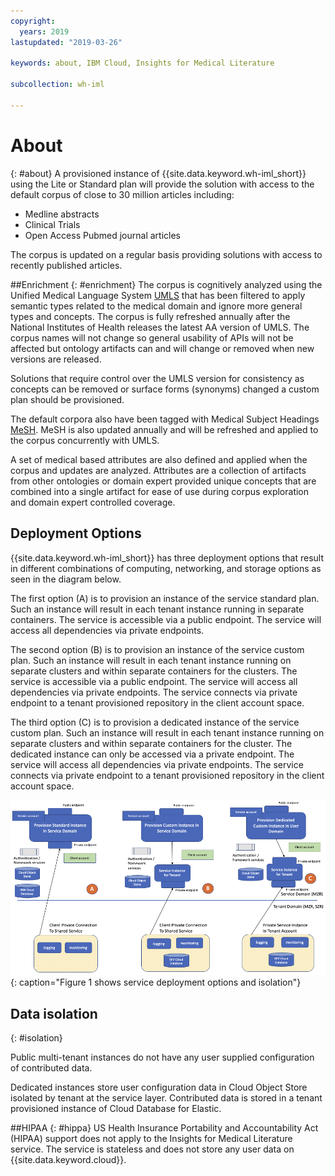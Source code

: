```yaml
---
copyright:
  years: 2019
lastupdated: "2019-03-26"

keywords: about, IBM Cloud, Insights for Medical Literature

subcollection: wh-iml

---
```


# About
{: #about}
A provisioned instance of {{site.data.keyword.wh-iml_short}} using the Lite or Standard plan will provide the solution with access to the default corpus of close to 30 million articles including:
- Medline abstracts
- Clinical Trials
- Open Access Pubmed journal articles

The corpus is updated on a regular basis providing solutions with access to recently published articles.

##Enrichment
{: #enrichment}
The corpus is cognitively analyzed using the Unified Medical Language System [UMLS](https://www.nlm.nih.gov/research/umls/) that has been filtered to apply semantic types related to the medical domain and ignore more general types and concepts.  The corpus is fully refreshed annually after the National Institutes of Health releases the latest AA version of UMLS.  The corpus names will not change so general usability of APIs will not be affected but ontology artifacts can and will change or removed when new versions are released.

Solutions that require control over the UMLS version for consistency as concepts can be removed or surface forms (synonyms) changed a custom plan should be provisioned.

The default corpora also have been tagged with Medical Subject Headings [MeSH](https://www.nlm.nih.gov/mesh/meshhome.html).  MeSH is also updated annually and will be refreshed and applied to the corpus concurrently with UMLS.

A set of medical based attributes are also defined and applied when the corpus and updates are analyzed.  Attributes are a collection of artifacts from other ontologies or domain expert provided unique concepts that are combined into a single artifact for ease of use during corpus exploration and domain expert controlled coverage.

## Deployment Options
{{site.data.keyword.wh-iml_short}} has three deployment options that result in different combinations of computing, networking, and storage options as seen in the diagram below.

The first option (A) is to provision an instance of the service standard plan.  Such an instance will result in each tenant instance running in separate containers.  The service is accessible via a public endpoint.  The service will access all dependencies via private endpoints.

The second option (B) is to provision an instance of the service custom plan.  Such an instance will result in each tenant instance running on separate clusters and within separate containers for the clusters.  The service is accessible via a public endpoint.  The service will access all dependencies via private endpoints.  The service connects via private endpoint to a tenant provisioned repository in the client account space.

The third option (C) is to provision a dedicated instance of the service custom plan.  Such an instance will result in each tenant instance running on separate clusters and within separate containers for the cluster.  The dedicated instance can only be accessed via a private endpoint.  The service will access all dependencies via private endpoints.  The service connects via private endpoint to a tenant provisioned repository in the client account space.

![Figure showing deployment options](IML_deployment_options.png "Figure showing IML deployment options")
{: caption="Figure 1 shows service deployment options and isolation"}

## Data isolation
{: #isolation}

Public multi-tenant instances do not have any user supplied configuration of contributed data.

Dedicated instances store user configuration data in Cloud Object Store isolated by tenant at the service layer.  Contributed data is stored in a tenant provisioned instance of Cloud Database for Elastic.

##HIPAA
{: #hippa}
US Health Insurance Portability and Accountability Act (HIPAA) support does not apply to the Insights for Medical Literature service.  The service is stateless and does not store any user data on {{site.data.keyword.cloud}}.